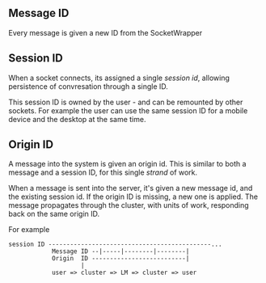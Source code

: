 
## Message ID

Every message is given a new ID from the SocketWrapper

## Session ID

When a socket connects, its assigned a single _session id_, allowing persistence of convresation through a single ID.

This session ID is owned by the user - and can be remounted by other sockets.
For example the user can use the same session ID for a mobile device and the desktop at the same time.

## Origin ID

A message into the system is given an origin id. This is similar to both a message and a session ID, for this single _strand_ of work.


When a message is sent into the server, it's given a new message id, and the existing session id. If the origin ID is missing, a new one is applied.
The message propagates through the cluster, with units of work, responding back on the same origin ID.

For example

    session ID ---------------------------------------------...
                Message ID --|-----|--------|--------|
                Origin  ID --------------------------|
                        |
                user => cluster => LM => cluster => user
